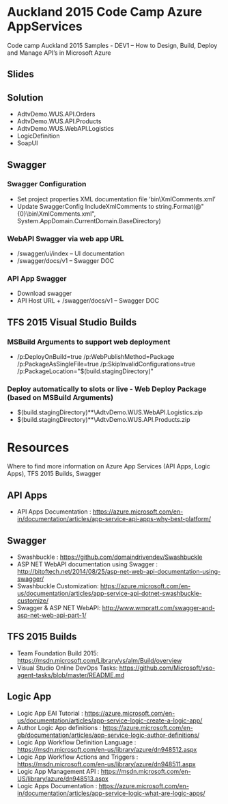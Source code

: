 # Auckland 2015 Code Camp Azure AppServices

Code camp Auckland 2015 Samples - DEV1 – How to Design, Build, Deploy and Manage API’s in Microsoft Azure

## Slides

## Solution
* AdtvDemo.WUS.API.Orders
* AdtvDemo.WUS.API.Products
* AdtvDemo.WUS.WebAPI.Logistics
* LogicDefinition
* SoapUI

## Swagger

### Swagger Configuration
* Set project properties XML documentation file ‘bin\XmlComments.xml’
* Update SwaggerConfig IncludeXmlComments to string.Format(@"{0}\bin\XmlComments.xml", System.AppDomain.CurrentDomain.BaseDirectory)

### WebAPI Swagger via web app URL
* /swagger/ui/index – UI documentation
* /swagger/docs/v1 – Swagger DOC

### API App Swagger 
* Download swagger 
* API Host URL + /swagger/docs/v1 – Swagger DOC

## TFS 2015 Visual Studio Builds 
### MSBuild Arguments to support web deployment
* /p:DeployOnBuild=true /p:WebPublishMethod=Package /p:PackageAsSingleFile=true /p:SkipInvalidConfigurations=true /p:PackageLocation="$(build.stagingDirectory)"

### Deploy automatically to slots or live - Web Deploy Package (based on MSBuild Arguments)
* $(build.stagingDirectory)\**\AdtvDemo.WUS.WebAPI.Logistics.zip
* $(build.stagingDirectory)\**\AdtvDemo.WUS.API.Products.zip

# Resources
Where to find more information on Azure App Services (API Apps, Logic Apps), TFS 2015 Builds, Swagger

## API Apps

* API Apps Documentation : https://azure.microsoft.com/en-in/documentation/articles/app-service-api-apps-why-best-platform/


## Swagger

* Swashbuckle : https://github.com/domaindrivendev/Swashbuckle
* ASP NET WebAPI documentation using Swagger : http://bitoftech.net/2014/08/25/asp-net-web-api-documentation-using-swagger/
* Swashbuckle Customization: https://azure.microsoft.com/en-us/documentation/articles/app-service-api-dotnet-swashbuckle-customize/
* Swagger & ASP NET WebAPI: http://www.wmpratt.com/swagger-and-asp-net-web-api-part-1/

## TFS 2015 Builds
* Team Foundation Build 2015: https://msdn.microsoft.com/Library/vs/alm/Build/overview
* Visual Studio Online DevOps Tasks: https://github.com/Microsoft/vso-agent-tasks/blob/master/README.md 

## Logic App

* Logic App EAI Tutorial : https://azure.microsoft.com/en-us/documentation/articles/app-service-logic-create-a-logic-app/
* Author Logic App definitions : https://azure.microsoft.com/en-gb/documentation/articles/app-service-logic-author-definitions/
* Logic App Workflow Definition Language : https://msdn.microsoft.com/en-us/library/azure/dn948512.aspx
* Logic App Workflow Actions and Triggers : https://msdn.microsoft.com/en-us/library/azure/dn948511.aspx
* Logic App Management API : https://msdn.microsoft.com/en-US/library/azure/dn948513.aspx
* Logic Apps Documentation : https://azure.microsoft.com/en-in/documentation/articles/app-service-logic-what-are-logic-apps/
